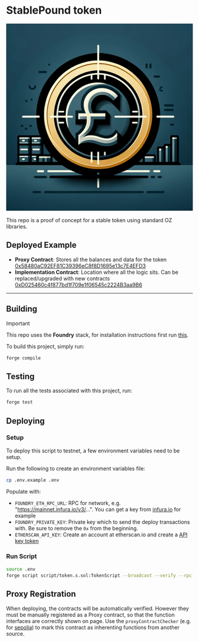 # StablePound token

![alt text](./symbol.png)

This repo is a proof of concept for a stable token using standard OZ libraries.

## Deployed Example

- **Proxy Contract**: Stores all the balances and data for the token  [0x58480aC92EF81C39396eC8f8D1695e13c7E4EFD3](https://sepolia.etherscan.io/address/0x58480aC92EF81C39396eC8f8D1695e13c7E4EFD3#code)
- **Implementation Contract**: Location where all the logic sits. Can be replaced/upgraded with new contracts [0xD025460c4f877bd1f709e1f06545c2224B3aa9B6](https://sepolia.etherscan.io/address/0xd025460c4f877bd1f709e1f06545c2224b3aa9b6#code)


---

## Building

> [!IMPORTANT]  
> This repo uses the **Foundry** stack, for installation instructions first run [this](https://book.getfoundry.sh/getting-started/installation#using-foundryup).

To build this project, simply run:

```sh
forge compile
```

## Testing

To run all the tests associated with this project, run:

```sh
forge test
```

## Deploying

### Setup

To deploy this script to testnet, a few environment variables need to be setup.

Run the following to create an environment variables file:

```sh
cp .env.example .env
```

Populate with:

- `FOUNDRY_ETH_RPC_URL`: RPC for network, e.g. "https://mainnet.infura.io/v3/...". You can get a key from [infura.io](https://www.infura.io/) for example
- `FOUNDRY_PRIVATE_KEY`: Private key which to send the deploy transactions with. Be sure to remove the `0x` from the beginning.
- `ETHERSCAN_API_KEY`: Create an account at etherscan.io and create a [API key token](https://etherscan.io/myapikey)

### Run Script

```sh
source .env
forge script script/token.s.sol:TokenScript --broadcast --verify --rpc-url $FOUNDRY_ETH_RPC_URL --private-key $FOUNDRY_PRIVATE_KEY
```

## Proxy Registration

When deploying, the contracts will be automatically verified. However they must be manually registered as a Proxy contract, so that the function interfaces are correctly shown on page. Use the `proxyContractChecker` (e.g. for [sepolia](https://sepolia.etherscan.io/proxyContractChecker)) to mark this contract as inherenting functions from another source.
